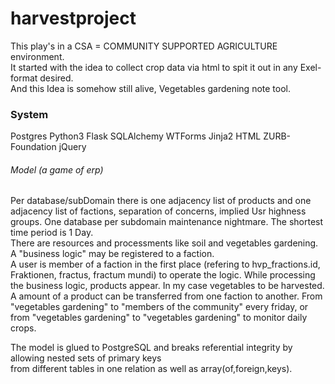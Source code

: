 # harvestproject
This play's in a CSA = COMMUNITY SUPPORTED AGRICULTURE environment.<br>
It started with the idea to collect crop data via html to spit it out in any Exel-format desired.<br>
And this Idea is somehow still alive, Vegetables gardening note tool.<br>
### System
Postgres Python3 Flask SQLAlchemy WTForms Jinja2 HTML ZURB-Foundation jQuery
###### Model (a game of erp)
Per database/subDomain there is one adjacency list of products and one adjacency list of factions, separation of concerns, 
implied Usr highness groups. One database per subdomain maintenance nightmare. The shortest time period is 1 Day.<br>
There are resources and processments like soil and vegetables gardening. A "business logic" may be registered to a faction.<br>
A user is member of a faction in the first place (refering to hvp_fractions.id, Fraktionen, fractus, fractum mundi) to operate the logic. While processing the business logic, products appear. In my case vegetables to be harvested.<br>
A amount of a product can be transferred from one faction to another. From "vegetables gardening" to "members of the community" every friday, or from "vegetables gardening" to "vegetables gardening" to monitor daily crops.

The  model is glued to PostgreSQL and breaks referential integrity by allowing nested sets of primary keys<br>
from different tables in one relation as well as array(of,foreign,keys).<br>

